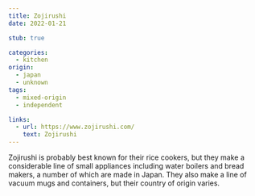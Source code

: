 ```yaml
---
title: Zojirushi
date: 2022-01-21

stub: true

categories:
  - kitchen
origin:
  - japan
  - unknown
tags:
  - mixed-origin
  - independent

links:
  - url: https://www.zojirushi.com/
    text: Zojirushi
---
```


Zojirushi is probably best known for their rice cookers, but they make a
considerable line of small appliances including water boilers and bread makers,
a number of which are made in Japan. They also make a line of vacuum mugs and
containers, but their country of origin varies.
